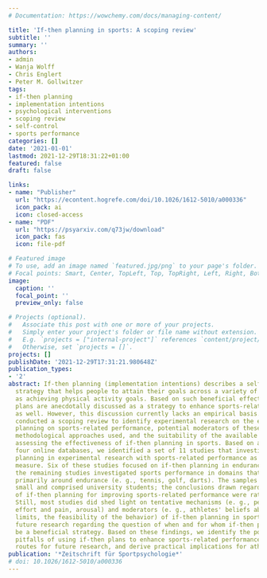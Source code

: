 ```yaml
---
# Documentation: https://wowchemy.com/docs/managing-content/

title: 'If-then planning in sports: A scoping review'
subtitle: ''
summary: ''
authors:
- admin
- Wanja Wolff
- Chris Englert
- Peter M. Gollwitzer
tags:
- if-then planning
- implementation intentions
- psychological interventions
- scoping review
- self-control
- sports performance
categories: []
date: '2021-01-01'
lastmod: 2021-12-29T18:31:22+01:00
featured: false
draft: false

links:
- name: "Publisher"
  url: "https://econtent.hogrefe.com/doi/10.1026/1612-5010/a000336"
  icon_pack: ai
  icon: closed-access
- name: "PDF"
  url: "https://psyarxiv.com/q73jw/download"
  icon_pack: fas
  icon: file-pdf

# Featured image
# To use, add an image named `featured.jpg/png` to your page's folder.
# Focal points: Smart, Center, TopLeft, Top, TopRight, Left, Right, BottomLeft, Bottom, BottomRight.
image:
  caption: ''
  focal_point: ''
  preview_only: false

# Projects (optional).
#   Associate this post with one or more of your projects.
#   Simply enter your project's folder or file name without extension.
#   E.g. `projects = ["internal-project"]` references `content/project/deep-learning/index.md`.
#   Otherwise, set `projects = []`.
projects: []
publishDate: '2021-12-29T17:31:21.980648Z'
publication_types:
- '2'
abstract: If-then planning (implementation intentions) describes a self-regulatory
  strategy that helps people to attain their goals across a variety of domains, such
  as achieving physical activity goals. Based on such beneficial effects, if-then
  plans are anecdotally discussed as a strategy to enhance sports-related performance
  as well. However, this discussion currently lacks an empirical basis. We therefore
  conducted a scoping review to identify experimental research on the effects of if-then
  planning on sports-related performance, potential moderators of these effects, the
  methodological approaches used, and the suitability of the available evidence for
  assessing the effectiveness of if-then planning in sports. Based on a search of
  four online databases, we identified a set of 11 studies that investigated if-then
  planning in experimental research with sports-related performance as an outcome
  measure. Six of these studies focused on if-then planning in endurance tasks, whereas
  the remaining studies investigated sports performance in domains that do not revolve
  primarily around endurance (e. g., tennis, golf, darts). The samples were often
  small and comprised university students; the conclusions drawn regarding the effectiveness
  of if-then planning for improving sports-related performance were rather heterogeneous.
  Still, most studies did shed light on tentative mechanisms (e. g., perceptions of
  effort and pain, arousal) and moderators (e. g., athletes' beliefs about their performance
  limits, the feasibility of the behavior) of if-then planning in sports, guiding
  future research regarding the question of when and for whom if-then planning might
  be a beneficial strategy. Based on these findings, we identify the potentials and
  pitfalls of using if-then plans to enhance sports-related performance, discuss promising
  routes for future research, and derive practical implications for athletes and coaches.
publication: '*Zeitschrift für Sportpsychologie*'
# doi: 10.1026/1612-5010/a000336
---
```

